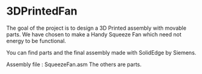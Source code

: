 # 3DPrintedFan
The goal of the project is to design a 3D Printed assembly with movable parts. 
We have chosen to make a Handy Squeeze Fan which need not energy to be functional.

You can find parts and the final assembly made with SolidEdge by Siemens.

Assembly file : SqueezeFan.asm
The others are parts.
